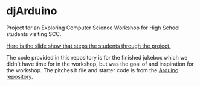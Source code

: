 # djArduino
Project for an Exploring Computer Science Workshop for High School students visiting SCC. 

[Here is the slide show that steps the students through the project.](https://docs.google.com/presentation/d/1wF1Y_anjsnvhXFXIhkUhFcJOAmg51184QS4Gwxb7q_8/edit?usp=sharing)

The code provided in this repository is for the finished jukebox which we didn't have time for in the workshop, but was the goal of and inspiration for the workshop. The pitches.h file and starter code is from the [Arduino repository](https://www.arduino.cc/en/Tutorial/ToneMelody).
